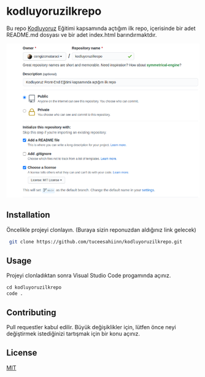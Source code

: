 # kodluyoruzilkrepo

Bu repo [Kodluyoruz](kodluyoruz.org) Eğitimi kapsamında açtığım ilk repo, içerisinde bir adet README.md dosyası ve bir adet index.html barındırmaktdır.

![github](github.png)

## Installation

Öncelikle projeyi clonlayın. (Buraya sizin reponuzdan aldığınız link gelecek)


```bash
 git clone https://github.com/tuceesahiinn/kodluyoruzilkrepo.git 
 ```


## Usage

Projeyi clonladıktan sonra Visual Studio Code progamında açınız.

```windows
cd kodluyoruzilkrepo
code . 
```

## Contributing
Pull requestler kabul edilir. Büyük değişiklikler için, lütfen önce neyi değiştirmek istediğinizi tartışmak için bir konu açınız.


## License
[MIT](https://choosealicense.com/licenses/mit/)
